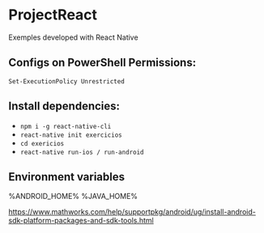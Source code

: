 # ProjectReact
Exemples developed with React Native

## Configs on PowerShell Permissions:

`Set-ExecutionPolicy Unrestricted`

## Install dependencies:

- `npm i -g react-native-cli`
- `react-native init exercicios`
- `cd exericios`
- `react-native run-ios / run-android`

## Environment variables

%ANDROID_HOME%
%JAVA_HOME%

https://www.mathworks.com/help/supportpkg/android/ug/install-android-sdk-platform-packages-and-sdk-tools.html
